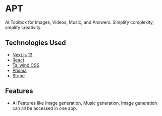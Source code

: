 # APT
AI Toolbox for Images, Videos, Music, and Answers. Simplify complexity, amplify creativity.

## Technologies Used

- [Next.js 13](https://nextjs.org/)
- [React](https://reactjs.org/)
- [Tailwind CSS](https://tailwindcss.com/)
- [Prisma](https://www.prisma.io/)
- [Stripe](https://stripe.com/)

## Features
- AI Features like Image generation, Music generation, Image generation can all be accessed in one app.
